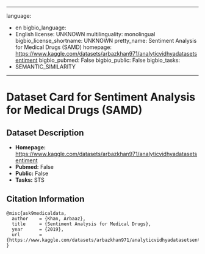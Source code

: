 
---
language: 
- en
bigbio_language: 
- English
license: UNKNOWN
multilinguality: monolingual
bigbio_license_shortname: UNKNOWN
pretty_name: Sentiment Analysis for Medical Drugs (SAMD)
homepage: https://www.kaggle.com/datasets/arbazkhan971/analyticvidhyadatasetsentiment
bigbio_pubmed: False
bigbio_public: False
bigbio_tasks: 
- SEMANTIC_SIMILARITY
---


# Dataset Card for Sentiment Analysis for Medical Drugs (SAMD)

## Dataset Description

- **Homepage:** https://www.kaggle.com/datasets/arbazkhan971/analyticvidhyadatasetsentiment
- **Pubmed:** False
- **Public:** False
- **Tasks:** STS

## Citation Information

```
@misc{ask9medicaldata,
  author    = {Khan, Arbaaz},
  title     = {Sentiment Analysis for Medical Drugs},
  year      = {2019},
  url       = {https://www.kaggle.com/datasets/arbazkhan971/analyticvidhyadatasetsentiment},
}
```
